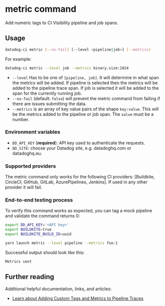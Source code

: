 # metric command

Add numeric tags to CI Visibility pipeline and job spans.

## Usage

```bash
datadog-ci metric [--no-fail] [--level <pipeline|job>] [--metrics]
```

For example:

```bash
datadog-ci metric --level job --metrics binary.size:1024
```

- `--level` Has to be one of `[pipeline, job]`. It will determine in what span the metrics will be added. If pipeline
  is selected then the metrics will be added to the pipeline trace span. If job is selected it will be added to the
  span for the currently running job.
- `--no-fail` (default: `false`) will prevent the metric command from failing if there are issues submitting the data.
- `--metrics` is an array of key value pairs of the shape `key:value`. This will be the metrics added to the pipeline or job span.
  The `value` must be a number.

### Environment variables

- `DD_API_KEY` (**required**): API key used to authenticate the requests.
- `DD_SITE`: choose your Datadog site, e.g. datadoghq.com or datadoghq.eu.

### Supported providers

The metric command only works for the following CI providers: [Buildkite, CircleCI, GitHub, GitLab, AzurePipelines, Jenkins]. If used in
any other provider it will fail.

### End-to-end testing process

To verify this command works as expected, you can tag a mock pipeline and validate the command returns 0:

```bash
export DD_API_KEY='<API key>'
export BUILDKITE=true
export BUILDKITE_BUILD_ID=uuid

yarn launch metric --level pipeline --metrics foo:1
```

Successful output should look like this:

```bash
Metrics sent
```

## Further reading

Additional helpful documentation, links, and articles:

- [Learn about Adding Custom Tags and Metrics to Pipeline Traces][1]

[1]: https://docs.datadoghq.com/continuous_integration/pipelines/custom_tags_and_metrics/
